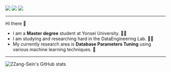 <br/>
<a href="https://mail.google.com/mail/?view=cm&amp;fs=1&amp;to=seinkwon97@yonsei.ac.kr" target="_blank" target="_blank"><img src="https://img.shields.io/badge/Gmail-F06B66?style=flat&logo=Gmail&logoColor=white"/></a>
<a href="https://scholar.google.co.kr/citations?hl=ko&user=tWk4wMoAAAAJ" target="_blank" target="_blank"><img src="https://img.shields.io/badge/Google Scholar-4285F4?style=flat&logo=Google Scholar&logoColor=white"/></a>
<a href="https://ssensnote.tistory.com/" target="_blank" target="_blank"><img src="https://img.shields.io/badge/tistory-5AB552?style=flat&logo=Blog&logoColor=white"/></a>


-------------------------------------------------------------------------------------------------------
Hi there 👋 <br/>
* I am a **Master degree** student at Yonsei University. 👩‍🎓<br/>
* I am studying and researching hard in the DataEngineering Lab. 🐤🤪
* My currently research area is **Database Parameters Tuning** using various machine learning techniques. 🚀<br/>
-------------------------------------------------------------------------------------------------------
![ZZang-Sein's GitHub stats](https://github-readme-stats.vercel.app/api?username=ZZang-Sei&theme=material-palenight_icons=true)
<!--
**Kwon-sein/Kwon-sein** is a ✨ _special_ ✨ repository because its `README.md` (this file) appears on your GitHub profile.

Here are some ideas to get you started:

- 🔭 I’m currently working on ...
- 🌱 I’m currently learning ...
- 👯 I’m looking to collaborate on ...
- 🤔 I’m looking for help with ...
- 💬 Ask me about ...
- 📫 How to reach me: ...
- 😄 Pronouns: ...
- ⚡ Fun fact: ...
-->
